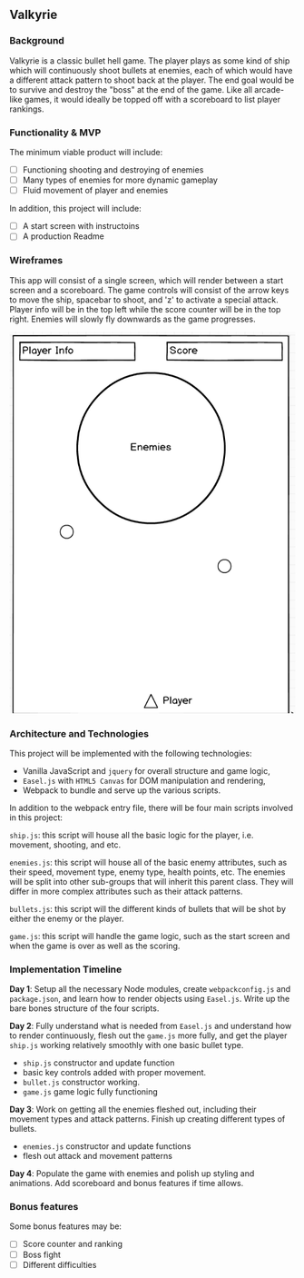 ## Valkyrie

### Background

Valkyrie is a classic bullet hell game. The player plays as some kind of ship which will continuously shoot bullets at enemies, each of which would have a different attack pattern to shoot back at the player. The end goal would be to survive and destroy the "boss" at the end of the game. Like all arcade-like games, it would ideally be topped off with a scoreboard to list player rankings.

### Functionality & MVP  

The minimum viable product will include:

- [ ] Functioning shooting and destroying of enemies
- [ ] Many types of enemies for more dynamic gameplay
- [ ] Fluid movement of player and enemies

In addition, this project will include:

- [ ] A start screen with instructoins
- [ ] A production Readme

### Wireframes

This app will consist of a single screen, which will render between a start screen and a scoreboard. The game controls will consist of the arrow keys to move the ship, spacebar to shoot, and 'z' to activate a special attack. Player info will be in the top left while the score counter will be in the top right. Enemies will slowly fly downwards as the game progresses.

![wireframes](./wireframe.png)

### Architecture and Technologies

This project will be implemented with the following technologies:

- Vanilla JavaScript and `jquery` for overall structure and game logic,
- `Easel.js` with `HTML5 Canvas` for DOM manipulation and rendering,
- Webpack to bundle and serve up the various scripts.

In addition to the webpack entry file, there will be four main scripts involved in this project:

`ship.js`: this script will house all the basic logic for the player, i.e. movement, shooting, and etc.

`enemies.js`: this script will house all of the basic enemy attributes, such as their speed, movement type, enemy type, health points, etc. The enemies will be split into other sub-groups that will inherit this parent class. They will differ in more complex attributes such as their attack patterns.

`bullets.js`: this script will the different kinds of bullets that will be shot by either the enemy or the player.

`game.js`: this script will handle the game logic, such as the start screen and when the game is over as well as the scoring.

### Implementation Timeline

**Day 1**: Setup all the necessary Node modules, create `webpackconfig.js` and `package.json`, and learn how to render objects using `Easel.js`. Write up the bare bones structure of the four scripts.

**Day 2**: Fully understand what is needed from `Easel.js` and understand how to render continuously, flesh out the `game.js` more fully, and get the player `ship.js` working relatively smoothly with one basic bullet type.

  - `ship.js` constructor and update function
  - basic key controls added with proper movement.
  - `bullet.js` constructor working.
  - `game.js` game logic fully functioning

**Day 3**: Work on getting all the enemies fleshed out, including their movement types and attack patterns. Finish up creating different types of bullets.

  - `enemies.js` constructor and update functions
  - flesh out attack and movement patterns

**Day 4**: Populate the game with enemies and polish up styling and animations. Add scoreboard and bonus features if time allows.

### Bonus features

Some bonus features may be:

- [ ] Score counter and ranking
- [ ] Boss fight
- [ ] Different difficulties

